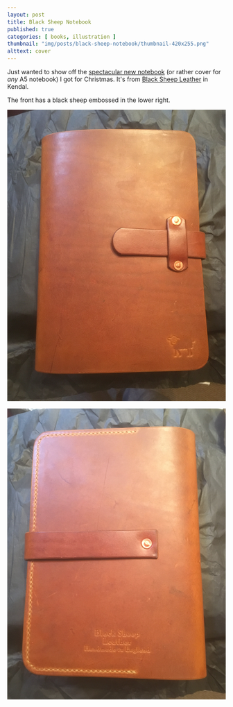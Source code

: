 ```yaml
---
layout: post
title: Black Sheep Notebook
published: true
categories: [ books, illustration ]
thumbnail: "img/posts/black-sheep-notebook/thumbnail-420x255.png"
alttext: cover
---
```


Just wanted to show off the <a href="https://www.blacksheepleather.co.uk/product/black-sheep-notebook-cover/">spectacular new notebook</a> (or rather cover for *any* A5 notebook) I 
got for Christmas. It's from <a href="https://www.blacksheepleather.co.uk/">Black Sheep Leather</a> in Kendal.

The front has a black sheep embossed in the lower right.

![front](/img/posts/black-sheep-notebook/notebook-front.png)

![back](/img/posts/black-sheep-notebook/notebook-back.png)
